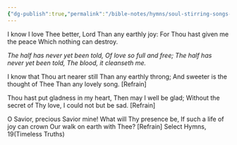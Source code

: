 ```yaml
---
{"dg-publish":true,"permalink":"/bible-notes/hymns/soul-stirring-songs-and-hymns/i-know-i-love-thee-better-lord/","title":"I Know I Love Thee Better, Lord","created":"","updated":""}
---
```



I know I love Thee better, Lord
Than any earthly joy:
For Thou hast given me the peace
Which nothing can destroy.

*The half has never yet been told,
Of love so full and free;
The half has never yet been told,
The blood, it cleanseth me.*

I know that Thou art nearer still
Than any earthly throng;
And sweeter is the thought of Thee
Than any lovely song. [Refrain]

Thou hast put gladness in my heart,
Then may I well be glad;
Without the secret of Thy love,
I could not but be sad. [Refrain]

O Savior, precious Savior mine!
What will Thy presence be,
If such a life of joy can crown
Our walk on earth with Thee? [Refrain]
Select Hymns, 19(Timeless Truths)
